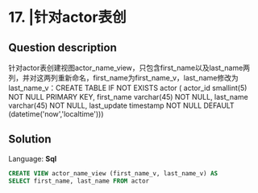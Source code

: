 # 17. |针对actor表创

## Question description


针对actor表创建视图actor_name_view，只包含first_name以及last_name两列，并对这两列重新命名，first_name为first_name_v，last_name修改为last_name_v：CREATE TABLE  IF NOT EXISTS actor  (
   actor_id  smallint(5)  NOT NULL PRIMARY KEY,
   first_name  varchar(45) NOT NULL,
   last_name  varchar(45) NOT NULL,
   last_update  timestamp NOT NULL DEFAULT (datetime('now','localtime')))


## Solution

Language: **Sql**

```Sql
CREATE VIEW actor_name_view (first_name_v, last_name_v) AS
SELECT first_name, last_name FROM actor
```


